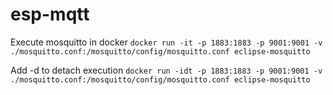 # esp-mqtt

Execute mosquitto in docker
`docker run -it -p 1883:1883 -p 9001:9001 -v ./mosquitto.conf:/mosquitto/config/mosquitto.conf eclipse-mosquitto`

Add -d to detach execution
`docker run -idt -p 1883:1883 -p 9001:9001 -v ./mosquitto.conf:/mosquitto/config/mosquitto.conf eclipse-mosquitto`

